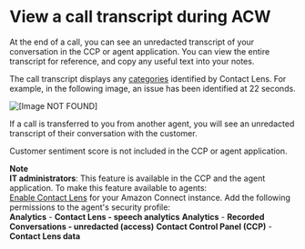 # View a call transcript during ACW<a name="view-call-transcript-ccp"></a>

At the end of a call, you can see an unredacted transcript of your conversation in the CCP or agent application\. You can view the entire transcript for reference, and copy any useful text into your notes\. 

The call transcript displays any [categories](rules.md) identified by Contact Lens\. For example, in the following image, an issue has been identified at 22 seconds\.

![\[Image NOT FOUND\]](http://docs.aws.amazon.com/connect/latest/adminguide/images/ccp-view-call-transcript.png)

If a call is transferred to you from another agent, you will see an unredacted transcript of their conversation with the customer\.

Customer sentiment score is not included in the CCP or agent application\.

**Note**  
**IT administrators**: This feature is available in the CCP and the agent application\. To make this feature available to agents:   
[Enable Contact Lens](enable-analytics.md) for your Amazon Connect instance\.
Add the following permissions to the agent's security profile:   
**Analytics** \- **Contact Lens \- speech analytics**
**Analytics** \- **Recorded Conversations \- unredacted \(access\)**
**Contact Control Panel \(CCP\)** \- **Contact Lens data**